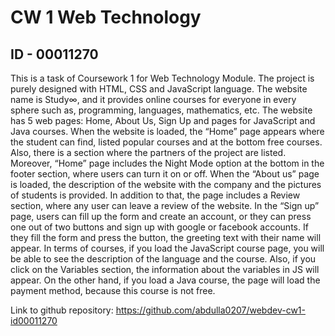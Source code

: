 # CW 1 Web Technology

## ID - 00011270

This is a task of Coursework 1 for Web Technology Module. The project is purely designed with HTML, CSS and JavaScript language. The website name is Study∞, and it provides online courses for everyone in every sphere such as, programming, languages, mathematics, etc. The website has 5 web pages: Home, About Us, Sign Up and pages for JavaScript and Java courses. When the website is loaded, the “Home” page appears where the student can find, listed popular courses and at the bottom free courses. Also, there is a section where the partners of the project are listed. Moreover, “Home” page includes the Night Mode option at the bottom in the footer section, where users can turn it on or off. When the “About us” page is loaded, the description of the website with the company and the pictures of students is provided. In addition to that, the page includes a Review section, where any user can leave a review of the website. In the “Sign up” page, users can fill up the form and create an account, or they can press one out of two buttons and sign up with google or facebook accounts. If they fill the form and press the button, the greeting text with their name will appear. In terms of courses, if you load the JavaScript course page, you will be able to see the description of the language and the course. Also, if you click on the Variables section, the information about the variables in JS will appear. On the other hand, if you load a Java course, the page will load the payment method, because this course is not free.


Link to github repository: https://github.com/abdulla0207/webdev-cw1-id00011270 